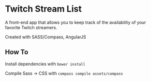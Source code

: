 # Twitch Stream List #

A front-end app that allows you to keep track of the availability of your
favorite Twitch streamers.

Created with SASS/Compass, AngularJS

## How To ##

Install dependencies with `bower install`

Compile Sass -> CSS with `compass compile assets/compass`
